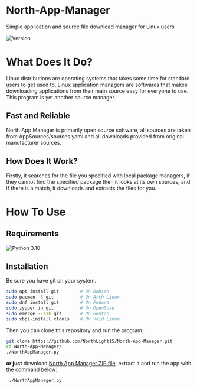 # North-App-Manager

Simple application and source file download manager for Linux users

![Version](https://img.shields.io/badge/Version-1.0.0-red?style=for-the-badge&logo=github)

# What Does It Do?

Linux distributions are operating systems that takes some time for standard users to get used to. Linux application managers are softwares that makes downloading applications from their main source easy for everyone to use. This program is yet another source manager.

## Fast and Reliable

North App Manager is primarily open source software, all sources are taken from AppSources/sources.yaml and all downloads provided from original manufacturer sources.

## How Does It Work?

Firstly, it searches for the file you specified with local package managers, if they cannot find the specified package then it looks at its own sources, and if there is a match, it downloads and extracts the files for you.

# How To Use

## Requirements

![Python 3.10](https://img.shields.io/badge/Python-3.10-3776AB?style=for-the-badge&logo=python&logoColor=white)

## Installation

Be sure you have git on your system.

```sh
sudo apt install git		# On Debian
sudo pacman -S git			# On Arch Linux
sudo dnf install git 		# On Fedora
sudo zypper in git			# On OpenSuse
sudo emerge --ask git		# On Gentoo
sudo xbps-install xtools 	# On Void Linux
```

Then you can clone this repository and run the program:
```sh
git clone https://github.com/NorthLight15/North-App-Manager.git
cd North-App-Manager/
./NorthAppManager.py
```

**or just** download [North App Manager ZIP file](https://github.com/NorthLight15/North-App-Manager/archive/refs/heads/main.zip), extract it and run the app with the command below:

```sh
 ./NorthAppManager.py
```
